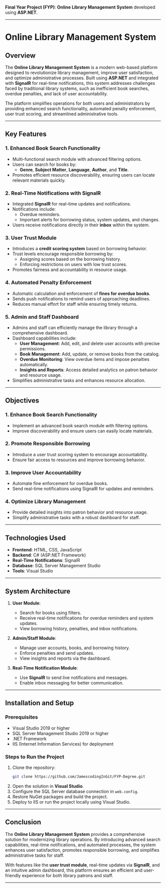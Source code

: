 **Final Year Project (FYP)**: **Online Library Management System** developed using **ASP.NET**.

---

# **Online Library Management System**

## **Overview**

The **Online Library Management System** is a modern web-based platform designed to revolutionize library management, improve user satisfaction, and optimize administrative processes. Built using **ASP.NET** and integrated with **SignalR** for real-time notifications, this system addresses challenges faced by traditional library systems, such as inefficient book searches, overdue penalties, and lack of user accountability.

The platform simplifies operations for both users and administrators by providing enhanced search functionality, automated penalty enforcement, user trust scoring, and streamlined administrative tools.

---

## **Key Features**

### **1. Enhanced Book Search Functionality**  
- Multi-functional search module with advanced filtering options.  
- Users can search for books by:
   - **Genre**, **Subject Matter**, **Language**, **Author**, and **Title**.  
- Promotes efficient resource discoverability, ensuring users can locate relevant materials quickly.  

### **2. Real-Time Notifications with SignalR**  
- Integrated **SignalR** for real-time updates and notifications.  
- Notifications include:
   - Overdue reminders.  
   - Important alerts for borrowing status, system updates, and changes.  
- Users receive notifications directly in their **inbox** within the system.  

### **3. User Trust Module**  
- Introduces a **credit scoring system** based on borrowing behavior.  
- Trust levels encourage responsible borrowing by:
   - Assigning scores based on the borrowing history.  
   - Enforcing restrictions on users with low trust scores.  
- Promotes fairness and accountability in resource usage.  

### **4. Automated Penalty Enforcement**  
- Automatic calculation and enforcement of **fines for overdue books**.  
- Sends push notifications to remind users of approaching deadlines.  
- Reduces manual effort for staff while ensuring timely returns.  

### **5. Admin and Staff Dashboard**  
- Admins and staff can efficiently manage the library through a comprehensive dashboard.  
- Dashboard capabilities include:  
   - **User Management**: Add, edit, and delete user accounts with precise permissions.  
   - **Book Management**: Add, update, or remove books from the catalog.  
   - **Overdue Monitoring**: View overdue items and impose penalties automatically.  
   - **Insights and Reports**: Access detailed analytics on patron behavior and resource usage.  
- Simplifies administrative tasks and enhances resource allocation.  

---

## **Objectives**

### **1. Enhance Book Search Functionality**  
- Implement an advanced book search module with filtering options.  
- Improve discoverability and ensure users can easily locate materials.

### **2. Promote Responsible Borrowing**  
- Introduce a user trust scoring system to encourage accountability.  
- Ensure fair access to resources and improve borrowing behavior.

### **3. Improve User Accountability**  
- Automate fine enforcement for overdue books.  
- Send real-time notifications using SignalR for updates and reminders.

### **4. Optimize Library Management**  
- Provide detailed insights into patron behavior and resource usage.  
- Simplify administrative tasks with a robust dashboard for staff.

---

## **Technologies Used**

- **Frontend**: HTML, CSS, JavaScript
- **Backend**: C# (ASP.NET Framework)  
- **Real-Time Notifications**: SignalR  
- **Database**: SQL Server Management Studio  
- **Tools**: Visual Studio

---

## **System Architecture**

1. **User Module**:  
   - Search for books using filters.  
   - Receive real-time notifications for overdue reminders and system updates.  
   - View borrowing history, penalties, and inbox notifications.

2. **Admin/Staff Module**:  
   - Manage user accounts, books, and borrowing history.  
   - Enforce penalties and send updates.  
   - View insights and reports via the dashboard.

3. **Real-Time Notification Module**:  
   - Use **SignalR** to send live notifications and messages.  
   - Enable inbox messaging for better communication.

---

## **Installation and Setup**

### **Prerequisites**
- Visual Studio 2019 or higher  
- SQL Server Management Studio 2019 or higher  
- .NET Framework  
- IIS (Internet Information Services) for deployment  

### **Steps to Run the Project**
1. Clone the repository:  
   ```bash
   git clone https://github.com/JamescodingInGit/FYP-Degree.git
   ```
2. Open the solution in **Visual Studio**.  
3. Configure the SQL Server database connection in `web.config`.  
4. Restore NuGet packages and build the project.  
5. Deploy to IIS or run the project locally using Visual Studio.  

---

## **Conclusion**
The **Online Library Management System** provides a comprehensive solution for modernizing library operations. By introducing advanced search capabilities, real-time notifications, and automated processes, the system enhances user satisfaction, promotes responsible borrowing, and simplifies administrative tasks for staff.

With features like the **user trust module**, real-time updates via **SignalR**, and an intuitive admin dashboard, this platform ensures an efficient and user-friendly experience for both library patrons and staff.

---
